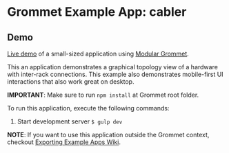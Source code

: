 # Grommet Example App: cabler

## Demo

[Live demo](http://grommet.io/cabler) of a small-sized application using [Modular Grommet](http://grommet.io/docs/documentation/modular-grommet).

This an application demonstrates a graphical topology view of a hardware with inter-rack connections.  This example also demonstrates mobile-first UI interactions that also work great on desktop. 

**IMPORTANT**: Make sure to run `npm install` at Grommet root folder.

To run this application, execute the following commands:

  1. Start development server
    ```
    $ gulp dev
    ```

**NOTE**: If you want to use this application outside the Grommet context, checkout [Exporting Example Apps Wiki](https://github.com/HewlettPackard/grommet/wiki/Exporting-examples-from-Grommet).
